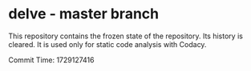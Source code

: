 # delve - master branch

This repository contains the frozen state of the repository.
Its history is cleared. It is used only for static code
analysis with Codacy.

Commit Time: 1729127416